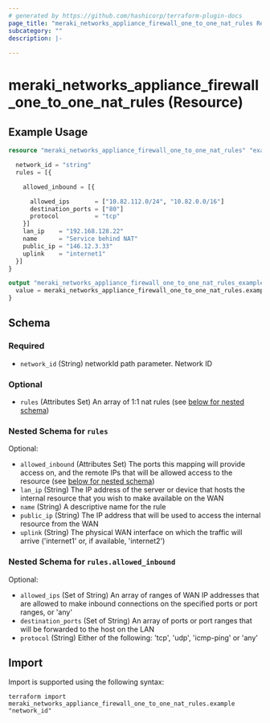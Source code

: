 ```yaml
---
# generated by https://github.com/hashicorp/terraform-plugin-docs
page_title: "meraki_networks_appliance_firewall_one_to_one_nat_rules Resource - terraform-provider-meraki"
subcategory: ""
description: |-
  
---
```


# meraki_networks_appliance_firewall_one_to_one_nat_rules (Resource)



## Example Usage

```terraform
resource "meraki_networks_appliance_firewall_one_to_one_nat_rules" "example" {

  network_id = "string"
  rules = [{

    allowed_inbound = [{

      allowed_ips       = ["10.82.112.0/24", "10.82.0.0/16"]
      destination_ports = ["80"]
      protocol          = "tcp"
    }]
    lan_ip    = "192.168.128.22"
    name      = "Service behind NAT"
    public_ip = "146.12.3.33"
    uplink    = "internet1"
  }]
}

output "meraki_networks_appliance_firewall_one_to_one_nat_rules_example" {
  value = meraki_networks_appliance_firewall_one_to_one_nat_rules.example
}
```

<!-- schema generated by tfplugindocs -->
## Schema

### Required

- `network_id` (String) networkId path parameter. Network ID

### Optional

- `rules` (Attributes Set) An array of 1:1 nat rules (see [below for nested schema](#nestedatt--rules))

<a id="nestedatt--rules"></a>
### Nested Schema for `rules`

Optional:

- `allowed_inbound` (Attributes Set) The ports this mapping will provide access on, and the remote IPs that will be allowed access to the resource (see [below for nested schema](#nestedatt--rules--allowed_inbound))
- `lan_ip` (String) The IP address of the server or device that hosts the internal resource that you wish to make available on the WAN
- `name` (String) A descriptive name for the rule
- `public_ip` (String) The IP address that will be used to access the internal resource from the WAN
- `uplink` (String) The physical WAN interface on which the traffic will arrive ('internet1' or, if available, 'internet2')

<a id="nestedatt--rules--allowed_inbound"></a>
### Nested Schema for `rules.allowed_inbound`

Optional:

- `allowed_ips` (Set of String) An array of ranges of WAN IP addresses that are allowed to make inbound connections on the specified ports or port ranges, or 'any'
- `destination_ports` (Set of String) An array of ports or port ranges that will be forwarded to the host on the LAN
- `protocol` (String) Either of the following: 'tcp', 'udp', 'icmp-ping' or 'any'

## Import

Import is supported using the following syntax:

```shell
terraform import meraki_networks_appliance_firewall_one_to_one_nat_rules.example "network_id"
```
